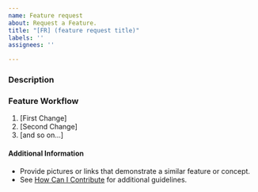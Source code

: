 ```yaml
---
name: Feature request
about: Request a Feature.
title: "[FR] (feature request title)"
labels: ''
assignees: ''

---
```


<!--

Have you read GadgetAngel's Code of Conduct? By filing an Issue, you are expected to comply with it, including treating everyone with respect: https://github.com/GadgetAngel/Cricut_Voron_Logos/blob/main/.github/code-of-conduct.md

-->

### Description

<!-- Description of the requested feature -->

### Feature Workflow

<!-- Please describe the feature's you would like to see in the Manual  -->

1. [First Change]
2. [Second Change]
3. [and so on...]

#### Additional Information

* Provide pictures or links that demonstrate a similar feature or concept.
* See [How Can I Contribute](#how-can-i-contribute) for additional guidelines.
